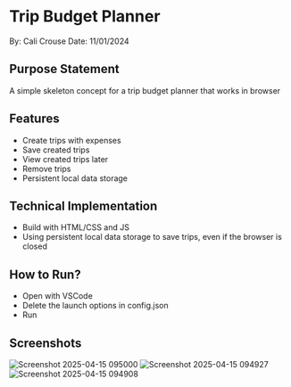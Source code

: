 # Trip Budget Planner

By: Cali Crouse
Date: 11/01/2024

## Purpose Statement
A simple skeleton concept for a trip budget planner that works in browser

## Features
- Create trips with expenses
- Save created trips
- View created trips later
- Remove trips
- Persistent local data storage

## Technical Implementation
- Build with HTML/CSS and JS
- Using persistent local data storage to save trips, even if the browser is closed

## How to Run?
- Open with VSCode
- Delete the launch options in config.json
- Run

## Screenshots
![Screenshot 2025-04-15 095000](https://github.com/user-attachments/assets/83943405-1f42-48bd-a567-4c3dd5dee461)
![Screenshot 2025-04-15 094927](https://github.com/user-attachments/assets/48e1fe99-ea09-4545-bc31-6a5f77d4e655)
![Screenshot 2025-04-15 094908](https://github.com/user-attachments/assets/a7d870d5-de56-44da-9923-0ad51375c30f)
